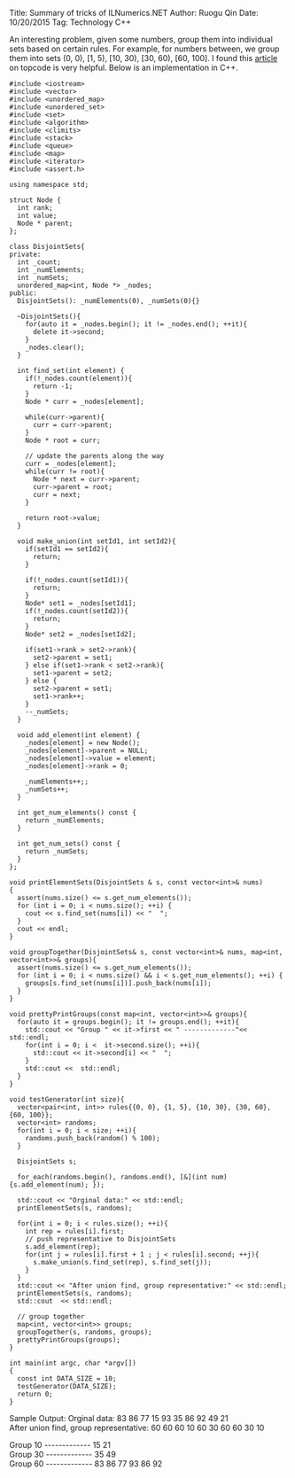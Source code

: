 Title: Summary of tricks of ILNumerics.NET
Author: Ruogu Qin
Date: 10/20/2015
Tag: Technology
     C++

An interesting problem, given some numbers, group them into individual sets based on certain rules. For example, for numbers between, we group them into sets (0, 0), [1, 5), [10, 30), [30, 60), [60, 100]. I found this [article](https://www.topcoder.com/community/data-science/data-science-tutorials/disjoint-set-data-structures/) on topcode is very helpful. Below is an implementation in C++.

~~~~{.cpp}
#include <iostream>
#include <vector>
#include <unordered_map>
#include <unordered_set>
#include <set>
#include <algorithm>
#include <climits>
#include <stack>
#include <queue>
#include <map>
#include <iterator>
#include <assert.h>

using namespace std;

struct Node {
  int rank;
  int value;
  Node * parent;
};

class DisjointSets{
private:
  int _count;
  int _numElements;
  int _numSets;
  unordered_map<int, Node *> _nodes;
public:
  DisjointSets(): _numElements(0), _numSets(0){}

  ~DisjointSets(){
    for(auto it = _nodes.begin(); it != _nodes.end(); ++it){
      delete it->second;
    }
    _nodes.clear();
  }

  int find_set(int element) {
    if(!_nodes.count(element)){
      return -1;
    }
    Node * curr = _nodes[element];

    while(curr->parent){
      curr = curr->parent;
    }
    Node * root = curr;

    // update the parents along the way
    curr = _nodes[element];
    while(curr != root){
      Node * next = curr->parent;
      curr->parent = root;
      curr = next;
    }

    return root->value;
  }

  void make_union(int setId1, int setId2){
    if(setId1 == setId2){
      return;
    }

    if(!_nodes.count(setId1)){
      return;
    }
    Node* set1 = _nodes[setId1];
    if(!_nodes.count(setId2)){
      return;
    }
    Node* set2 = _nodes[setId2];

    if(set1->rank > set2->rank){
      set2->parent = set1;
    } else if(set1->rank < set2->rank){
      set1->parent = set2;
    } else {
      set2->parent = set1;
      set1->rank++;
    }
    --_numSets;
  }

  void add_element(int element) {
    _nodes[element] = new Node();
    _nodes[element]->parent = NULL;
    _nodes[element]->value = element;
    _nodes[element]->rank = 0;

    _numElements++;;
    _numSets++;
  }

  int get_num_elements() const {
    return _numElements;
  }

  int get_num_sets() const {
    return _numSets;
  }
};

void printElementSets(DisjointSets & s, const vector<int>& nums)
{
  assert(nums.size() <= s.get_num_elements());
  for (int i = 0; i < nums.size(); ++i) {
    cout << s.find_set(nums[i]) << "  ";
  }
  cout << endl;
}

void groupTogether(DisjointSets& s, const vector<int>& nums, map<int, vector<int>>& groups){
  assert(nums.size() <= s.get_num_elements());
  for (int i = 0; i < nums.size() && i < s.get_num_elements(); ++i) {
    groups[s.find_set(nums[i])].push_back(nums[i]);
  }
}

void prettyPrintGroups(const map<int, vector<int>>& groups){
  for(auto it = groups.begin(); it != groups.end(); ++it){
    std::cout << "Group " << it->first << " -------------"<< std::endl;
    for(int i = 0; i <  it->second.size(); ++i){
      std::cout << it->second[i] << "  ";
    }
    std::cout <<  std::endl;
  }
}

void testGenerator(int size){
  vector<pair<int, int>> rules{{0, 0}, {1, 5}, {10, 30}, {30, 60}, {60, 100}};
  vector<int> randoms;
  for(int i = 0; i < size; ++i){
    randoms.push_back(random() % 100);
  }

  DisjointSets s;

  for_each(randoms.begin(), randoms.end(), [&](int num){s.add_element(num); });

  std::cout << "Orginal data:" << std::endl;
  printElementSets(s, randoms);

  for(int i = 0; i < rules.size(); ++i){
    int rep = rules[i].first;
    // push representative to DisjointSets
    s.add_element(rep);
    for(int j = rules[i].first + 1 ; j < rules[i].second; ++j){
      s.make_union(s.find_set(rep), s.find_set(j));
    }
  }
  std::cout << "After union find, group representative:" << std::endl;
  printElementSets(s, randoms);
  std::cout  << std::endl;

  // group together
  map<int, vector<int>> groups;
  groupTogether(s, randoms, groups);
  prettyPrintGroups(groups);
}

int main(int argc, char *argv[])
{
  const int DATA_SIZE = 10;
  testGenerator(DATA_SIZE);
  return 0;
}
~~~~
Sample Output:
Orginal data:
83  86  77  15  93  35  86  92  49  21  
After union find, group representative:
60  60  60  10  60  30  60  60  30  10  

Group 10 -------------
15  21  
Group 30 -------------
35  49  
Group 60 -------------
83  86  77  93  86  92
~~~~
